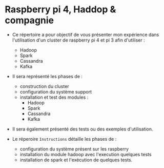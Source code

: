 # Raspberry pi 4, Haddop & compagnie

- Ce répertoire a pour objectif de vous présenter mon expérience dans l'utilisation d'un cluster de raspberry pi 4 et pi 3 afin d'utiliser :

	- Hadoop 
	- Spark
	- Cassandra
	- Kafka

- Il sera représenté les phases de :
	- construction du cluster
	- configuration du système support
	- installation et test des modules :
		- Hadoop
		- Spark
		- Cassandra
		- Kafka

- Il sera également présenté des tests ou des exemples d'utilisation.


- Le réperoire `Instructions`	détaille les phases de :
	- configuration du système présent sur les raspberry 
	- installation du module hadoop avec l'execution quelques tests
	- installation de spark et l'exécution de quelques tests.
	 